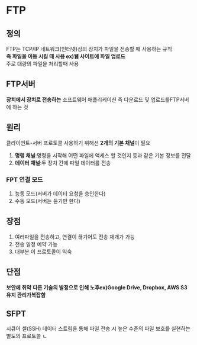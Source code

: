 # FTP
## 정의
FTP는 TCP/IP 네트워크(인터넷)상의 장치가 파일을 전송할 때 사용하는 규칙  
**즉 파일을 이동 시킬 때 사용 ex)웹 사이트에 파일 업로드**  
주로 대량의 파일을 처리할때 사용  
## FTP서버
**장치에서 장치로 전송하는** 소프트웨어 애플리케이션
즉 다운로드 및 업로드를FTP서버에 하는 것
## 원리
클라이언트-서버 프로토콜
사용하기 위해선 **2개의 기본 채널**이 필요
1. **명령 채널**:명령을 시작해 어떤 파일에 액세스 할 것인지 등과 같은 기본 정보를 전달
2. **데이터 채널**:두 장치 간에 파일 데이터를 전송
### FPT 연결 모드
1. 능동 모드(서버가 데이터 요청을 승인한다)
2. 수동 모드(서버는 듣기만 한다)
## 장점
1. 여러파일을 전송하고, 연결이 끊기어도 전송 재개가 가능
2. 전송 일정 예약 가능
3. 대부분 이 프로토콜이 익숙
## 단점
**보안에 취약**
**다른 기술의 발정으로 인해 노후ex)Google Drive, Dropbox, AWS S3**
**유지 관리가복잡함**
## SFPT
시큐어 셸(SSH) 데이터 스트림을 통해 파일 전송 시 높은 수준의 파일 보호를 실현하는 별도의 프로토콜
ㄴ